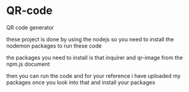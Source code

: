 # QR-code
QR code generator


these project is done by using the nodejs so you need to install the nodemon packages to run these code

the packages you need to install is that inquirer and  qr-image from the npm.js document

then you can run the code and for your reference i have uploaded my packages once you look into that and install your packages
